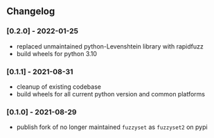 ## Changelog

### [0.2.0] - 2022-01-25
- replaced unmaintained python-Levenshtein library with rapidfuzz
- build wheels for python 3.10

### [0.1.1] - 2021-08-31
- cleanup of existing codebase
- build wheels for all current python version and common platforms

### [0.1.0] - 2021-08-29
- publish fork of no longer maintained `fuzzyset` as `fuzzyset2` on pypi